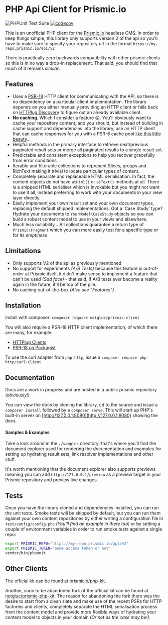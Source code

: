 # PHP Api Client for Prismic.io

![PHPUnit Test Suite](https://github.com/netglue/prismic-client/workflows/PHPUnit%20Test%20Suite/badge.svg) [![codecov](https://codecov.io/gh/netglue/prismic-client/branch/master/graph/badge.svg)](https://codecov.io/gh/netglue/prismic-client)

This is an unofficial PHP client for the [Prismic.io](https://prismic.io) headless CMS. In order to keep things simple, this library only supports version 2 of the api so you'll have to make sure to specify your repository url in the format `https://my-repo.prismic.io/api/v2`

There is practically zero backwards compatibility with other prismic clients so this is in no way a drop-in replacement. That said, you should find that much of it remains _similar_.

## Features

* Uses a [PSR-18](https://www.php-fig.org/psr/psr-18) HTTP client for communicating with the API, so there is no dependency on a particular client implementation. The library depends on you either manually providing an HTTP client or falls back on [HTTPlug Discovery](https://github.com/php-http/discovery) to figure out an already available client.
* **No caching**. Which I consider a feature 😜. You'll obviously want to cache your repository content, and you should, but instead of building in cache support and dependencies into the library, use an HTTP client that can cache responses for you with a PSR-6 cache pool [like this little beauty](https://github.com/php-http/cache-plugin)…
* Helpful methods in the primary interface to retrieve next/previous paginated result sets or merge all paginated results to a single result set.
* Predictable and consistent exceptions to help you recover gracefully from error conditions.
* Iterable and filterable collections to represent Slices, groups and RichText making it trivial to locate particular types of content.
* Completely separate and replaceable HTML serialisation. In fact, the content objects do not have `atHtml()` or `asText()` methods at all. There is a shipped HTML serialiser which is invokable but you might not want to use it all, instead preferring to work with your documents in your view layer directly.
* Easily implement your own result set and your own document types, replacing the default shipped implementations. Got a 'Case Study' type? Hydrate your documents to `YourModel\CaseStudy` objects so you can build a robust content model to use in your views and elsewhere.
* Much less nullability… All collections guarantee a return type of `Prismic\Fragment` which you can more easily test for a specific type or for its _emptiness_

## Limitations

* Only supports V2 of the api as previously mentioned
* No support for experiments _(A/B Tests)_ because this feature is out-of-order at Prismic itself, it didn't make sense to implement a feature that can't be used _(Sad face)_ - that said, if A/B tests ever become a reality again in the future, it'll be top of the pile.
* No caching out-of-the-box _(Also see "Features")_

## Installation

Install with composer: `composer require netglue/prismic-client` 

You will also require a PSR-18 HTTP client implementation, of which there are many, for example:

* [HTTPlug Clients](http://docs.php-http.org/en/latest/clients.html)
* [PSR-18 on Packagist](https://packagist.org/?query=psr-18%20http%20client)

To use the curl adapter from `php-http`, issue a `composer require php-http/curl-client`

## Documentation

Docs are a work in progress and are hosted in a public prismic repository _(obviously!)_

You can view the docs by cloning the library, cd to the source and issue a `composer install` followed by a `composer serve`. This will start up PHP's built-in server on [http://127.0.0.1:8080](http://127.0.0.1:8080) showing the docs.

#### Samples & Examples

Take a look around in the `./samples` directory; that's where you’ll find the document explorer used for rendering the documentation and examples for setting up hydrating result sets, link resolver implementations and other stuff.

It's worth mentioning that the document explorer also supports previews meaning you can add `http://127.0.0.1/preview` as a preview target in your Prismic repository and preview live changes.

## Tests

Once you have the library cloned and dependencies installed, you can run the unit tests. Smoke tests will be skipped by default, but you can run them against your own content repositories by either writing a configuration file in `test/config/config.php` _(You'll find an example in there too)_ or by setting a couple of environment variables in order to run smoke tests against a single repo:

```bash
export PRISMIC_REPO="https://my-repo.prismic.io/api/v2"
export PRISMIC_TOKEN="Some access token or not"
vendor/bin/phpunit
```

## Other Clients

The official kit can be found at [prismicio/php-kit](https://github.com/prismicio/php-kit).

Another, soon to be abandoned fork of the official kit can be found at [netglue/prismic-php-kit](https://github.com/netglue/prismic-php-kit). The reason for abandoning the fork there was the desire to start from a clean slate and make use of the recent PSRs for HTTP factories and clients, completely separate the HTML serialisation process from the content model and provide more flexible ways of hydrating your content model to objects in your domain _(Or not as the case may be!)_.

